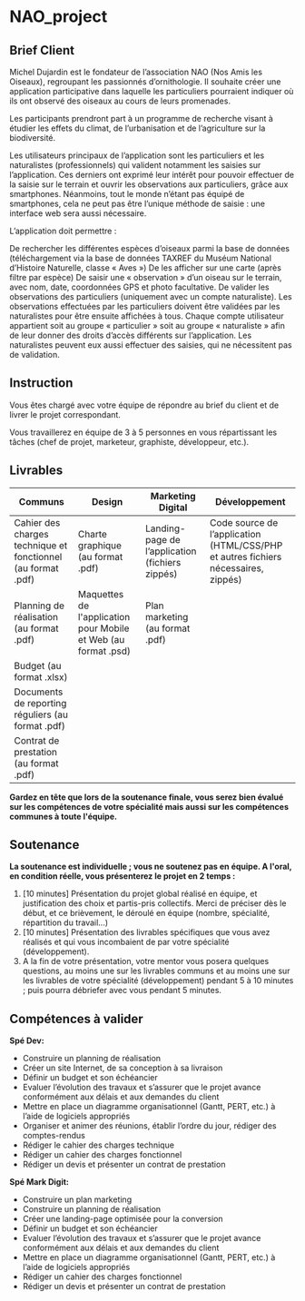 # NAO_project
##  Brief Client
Michel Dujardin est le fondateur de l’association NAO (Nos Amis les Oiseaux), regroupant les passionnés d’ornithologie. Il souhaite créer une application participative dans laquelle les particuliers pourraient indiquer où ils ont observé des oiseaux au cours de leurs promenades.‌

Les participants prendront part à un programme de recherche visant à étudier les effets du climat, de l’urbanisation et de l’agriculture sur la biodiversité.

Les utilisateurs principaux de l’application sont les particuliers et les naturalistes (professionnels) qui valident notamment les saisies sur l’application. Ces derniers ont exprimé leur intérêt pour pouvoir effectuer de la saisie sur le terrain et ouvrir les observations aux particuliers, grâce aux smartphones. Néanmoins, tout le monde n’étant pas équipé de smartphones, cela ne peut pas être l’unique méthode de saisie : une interface web sera aussi nécessaire. 

L’application doit permettre :

De rechercher les différentes espèces d’oiseaux parmi la base de données (téléchargement via la base de données TAXREF du Muséum National d’Histoire Naturelle, classe « Aves »)
De les afficher sur une carte (après filtre par espèce)
De saisir une « observation » d’un oiseau sur le terrain, avec nom, date, coordonnées GPS et photo facultative.
De valider les observations des particuliers (uniquement avec un compte naturaliste).
Les observations effectuées par les particuliers doivent être validées par les naturalistes pour être ensuite affichées à tous. Chaque compte utilisateur appartient soit au groupe « particulier » soit au groupe « naturaliste » afin de leur donner des droits d’accès différents sur l’application. Les naturalistes peuvent eux aussi effectuer des saisies, qui ne nécessitent pas de validation.

##  Instruction
Vous êtes chargé avec votre équipe de répondre au brief du client et de livrer le projet correspondant.

Vous travaillerez en équipe de 3 à 5 personnes en vous répartissant les tâches (chef de projet, marketeur, graphiste, développeur, etc.).

##  Livrables
| Communs  | Design  | Marketing Digital | Développement  |
|---|---|---|---|
| Cahier des charges technique et fonctionnel (au format .pdf)  | Charte graphique (au format .pdf)  | Landing-page de l’application (fichiers zippés)  |  Code source de l’application (HTML/CSS/PHP et autres fichiers nécessaires, zippés) |
| Planning de réalisation (au format .pdf)  |  Maquettes de l'application pour Mobile et Web (au format .psd) |Plan marketing (au format .pdf)   |   |
| Budget (au format .xlsx)  |   |   |   |
|Documents de reporting réguliers (au format .pdf)|   |   |   |
|Contrat de prestation (au format .pdf)|   |   |   |

**Gardez en tête que lors de la soutenance finale, vous serez bien évalué sur les compétences de votre spécialité mais aussi sur les compétences communes à toute l'équipe.**

## Soutenance
**La soutenance est individuelle ; vous ne soutenez pas en équipe.
A l'oral, en condition réelle, vous présenterez le projet en 2 temps :**

1. [10 minutes] Présentation du projet global réalisé en équipe, et justification des choix et partis-pris collectifs. Merci de préciser dès le début, et ce brièvement, le déroulé en équipe (nombre, spécialité, répartition du travail...)
2. [10 minutes] Présentation des livrables spécifiques que vous avez réalisés et qui vous incombaient de par votre spécialité (développement). 
3. A la fin de votre présentation, votre mentor vous posera quelques questions, au moins une sur les livrables communs et au moins une sur les livrables de votre spécialité (développement) pendant 5 à 10 minutes ; puis pourra débriefer avec vous pendant 5 minutes.

## Compétences à valider

__Spé Dev:__
- Construire un planning de réalisation
- Créer un site Internet, de sa conception à sa livraison
- Définir un budget et son échéancier
- Evaluer l’évolution des travaux et s’assurer que le projet avance conformément aux délais et aux demandes du client
- Mettre en place un diagramme organisationnel (Gantt, PERT, etc.) à l’aide de logiciels appropriés
- Organiser et animer des réunions, établir l’ordre du jour, rédiger des comptes-rendus
- Rédiger le cahier des charges technique
- Rédiger un cahier des charges fonctionnel
- Rédiger un devis et présenter un contrat de prestation

__Spé Mark Digit:__
- Construire un plan marketing
- Construire un planning de réalisation
- Créer une landing-page optimisée pour la conversion
- Définir un budget et son échéancier
- Evaluer l’évolution des travaux et s’assurer que le projet avance conformément aux délais et aux demandes du client
- Mettre en place un diagramme organisationnel (Gantt, PERT, etc.) à l’aide de logiciels appropriés
- Rédiger un cahier des charges fonctionnel
- Rédiger un devis et présenter un contrat de prestation
